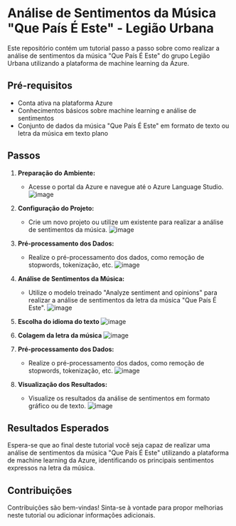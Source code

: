 # Análise de Sentimentos da Música "Que País É Este" - Legião Urbana

Este repositório contém um tutorial passo a passo sobre como realizar a análise de sentimentos da música "Que País É Este" do grupo Legião Urbana utilizando a plataforma de machine learning da Azure.

## Pré-requisitos

- Conta ativa na plataforma Azure
- Conhecimentos básicos sobre machine learning e análise de sentimentos
- Conjunto de dados da música "Que País É Este" em formato de texto ou letra da música em texto plano

## Passos

1. **Preparação do Ambiente:**
   - Acesse o portal da Azure e navegue até o Azure Language Studio.
![image](https://github.com/CassioD/AI-900/assets/87616806/6a3d5091-f7d2-4a16-8f10-3bb732a166fb)


2. **Configuração do Projeto:**
   - Crie um novo projeto ou utilize um existente para realizar a análise de sentimentos da música.
![image](https://github.com/CassioD/AI-900/assets/87616806/e004eff8-9bd1-4603-9d73-6aa8af145a6f)


3. **Pré-processamento dos Dados:**
   - Realize o pré-processamento dos dados, como remoção de stopwords, tokenização, etc.
![image](https://github.com/CassioD/AI-900/assets/87616806/33ff9796-768b-4fdc-98ab-e3456724b905)


4. **Análise de Sentimentos da Música:**
   - Utilize o modelo treinado "Analyze sentiment and opinions" para realizar a análise de sentimentos da letra da música "Que País É Este".
![image](https://github.com/CassioD/AI-900/assets/87616806/9308f65c-cab9-4849-8d0e-548062fde5d0)


5. **Escolha do idioma do texto**
![image](https://github.com/CassioD/AI-900/assets/87616806/129d32aa-fd69-4bf9-99ab-2147045bc067)


6. **Colagem da letra da música**
![image](https://github.com/CassioD/AI-900/assets/87616806/f081d1e6-b7f7-497e-b611-927b0ee7adef)


7. **Pré-processamento dos Dados:**
   - Realize o pré-processamento dos dados, como remoção de stopwords, tokenização, etc.
![image](https://github.com/CassioD/AI-900/assets/87616806/4b5316a3-8410-4160-bd49-f8bb676e7304)


7. **Visualização dos Resultados:**
   - Visualize os resultados da análise de sentimentos em formato gráfico ou de texto.
![image](https://github.com/CassioD/AI-900/assets/87616806/2689a29a-4fa0-400e-95ca-21cab10b4d02)


## Resultados Esperados

Espera-se que ao final deste tutorial você seja capaz de realizar uma análise de sentimentos da música "Que País É Este" utilizando a plataforma de machine learning da Azure, identificando os principais sentimentos expressos na letra da música.

## Contribuições

Contribuições são bem-vindas! Sinta-se à vontade para propor melhorias neste tutorial ou adicionar informações adicionais.
